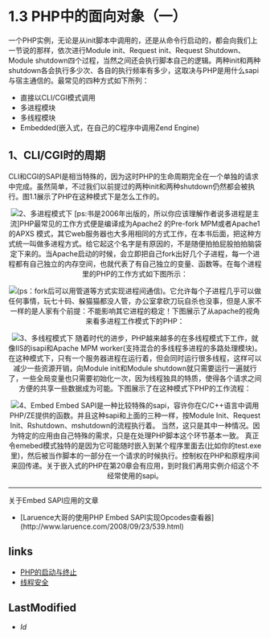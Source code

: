 # 1.3 PHP中的面向对象（一） 


一个PHP实例，无论是从init脚本中调用的，还是从命令行启动的，都会向我们上一节说的那样，依次进行Module init、Request init、Request Shutdown、Module shutdown四个过程，当然之间还会执行脚本自己的逻辑。两种init和两种shutdown各会执行多少次、各自的执行频率有多少，这取决与PHP是用什么sapi与宿主通信的。最常见的四种方式如下所列：
<ul>
	<li>直接以CLI/CGI模式调用</li>
	<li>多进程模块</li>
	<li>多线程模块</li>
	<li>Embedded(嵌入式，在自己的C程序中调用Zend Engine)</li>
</ul>

<h2>1、CLI/CGI时的周期</h2>
CLI和CGI的SAPI是相当特殊的，因为这时PHP的生命周期完全在一个单独的请求中完成。虽然简单，不过我们以前提过的两种init和两种shutdown仍然都会被执行。图1.1展示了PHP在这种模式下是怎么工作的。
<p style="text-align:center"><img src="image/01fig01.jpg"

<h2>2、多进程模式下</h2>
<span class="ps">[ps:书是2006年出版的，所以你应该理解作者说多进程是主流]</span>PHP最常见的工作方式便是编译成为Apache2 的Pre-fork MPM或者Apache1 的APXS 模式，其它web服务器也大多用相同的方式工作，在本书后面，把这种方式统一叫做多进程方式。给它起这个名字是有原因的，不是随便拍拍屁股拍拍脑袋定下来的。当Apache启动的时候，会立即把自己fork出好几个子进程，每一个进程都有自己独立的内存空间，也就代表了有自己独立的变量、函数等。在每个进程里的PHP的工作方式如下图所示：
<p style="text-align:center"><img src="image/01fig02.jpg"
因为是fork出来的，所以各个进程间的数据是无法直接相互影响的，无法读也无法写<span class="ps">(ps：fork后可以用管道等方式实现进程间通信)</span>。它允许每个子进程几乎可以做任何事情，玩七十码、躲猫猫都没人管，办公室拿砍刀玩自杀也没事，但是人家不一样的是人家有个前提：不能影响其它进程的稳定！下图展示了从apache的视角来看多进程工作模式下的PHP：
<p style="text-align:center"><img src="image/01fig03.jpg"

<h2>3、多线程模式下</h2>
随着时代的进步，PHP越来越多的在多线程模式下工作，就像IIS的isapi和Apache MPM worker<span class="ps">(支持混合的多线程多进程的多路处理模块)</span>。在这种模式下，只有一个服务器进程在运行着，但会同时运行很多线程，这样可以减少一些资源开销，向Module init和Module shutdown就只需要运行一遍就行了，一些全局变量也只需要初始化一次，因为线程独具的特质，使得各个请求之间方便的共享一些数据成为可能。下图展示了在这种模式下PHP的工作流程：
<p style="text-align:center"><img src="image/01fig04.jpg"

<h2>4、Embed</h2>
Embed SAPI是一种比较特殊的sapi，容许你在C/C++语言中调用PHP/ZE提供的函数。并且这种sapi和上面的三种一样，按Module Init、Request Init、Rshutdown、mshutdown的流程执行着。 当然，这只是其中一种情况。因为特定的应用由自己特殊的需求，只是在处理PHP脚本这个环节基本一致。
真正令emebed模式独特的是因为它可能随时嵌入到某个程序里面去(<span class="ps">比如你的test.exe里</span>)，然后被当作脚本的一部分在一个请求的时候执行。控制权在PHP和原程序间来回传递。关于嵌入式的PHP在第20章会有应用，到时我们再用实例介绍这个不经常使用的sapi。

<aside>
	<hr />
	关于Embed SAPI应用的文章
	<ul>
		<li>[Laruence大哥的使用PHP Embed SAPI实现Opcodes查看器](http://www.laruence.com/2008/09/23/539.html)</li>
	</ul>
</aside>


## links
   * [PHP的启动与终止</title>](<1.2.md>)
   * [线程安全](<1.4.md>)

## LastModified 
   * $Id$
